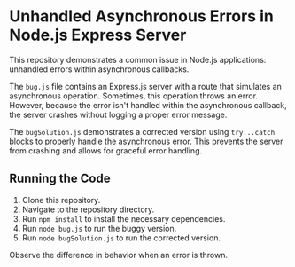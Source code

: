 # Unhandled Asynchronous Errors in Node.js Express Server

This repository demonstrates a common issue in Node.js applications: unhandled errors within asynchronous callbacks.

The `bug.js` file contains an Express.js server with a route that simulates an asynchronous operation.  Sometimes, this operation throws an error.  However, because the error isn't handled within the asynchronous callback, the server crashes without logging a proper error message.

The `bugSolution.js` demonstrates a corrected version using `try...catch` blocks to properly handle the asynchronous error.  This prevents the server from crashing and allows for graceful error handling.

## Running the Code

1. Clone this repository.
2. Navigate to the repository directory.
3. Run `npm install` to install the necessary dependencies.
4. Run `node bug.js` to run the buggy version.
5. Run `node bugSolution.js` to run the corrected version.

Observe the difference in behavior when an error is thrown.